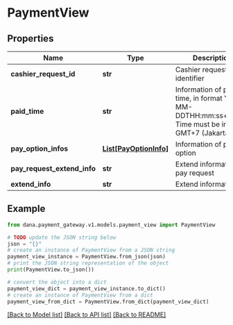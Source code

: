 # PaymentView


## Properties

Name | Type | Description | Notes
------------ | ------------- | ------------- | -------------
**cashier_request_id** | **str** | Cashier request identifier | [optional] 
**paid_time** | **str** | Information of paid time, in format YYYY-MM-DDTHH:mm:ss+07:00. Time must be in GMT+7 (Jakarta time) | [optional] 
**pay_option_infos** | [**List[PayOptionInfo]**](PayOptionInfo.md) | Information of pay option | 
**pay_request_extend_info** | **str** | Extend information of pay request | [optional] 
**extend_info** | **str** | Extend information | [optional] 

## Example

```python
from dana.payment_gateway.v1.models.payment_view import PaymentView

# TODO update the JSON string below
json = "{}"
# create an instance of PaymentView from a JSON string
payment_view_instance = PaymentView.from_json(json)
# print the JSON string representation of the object
print(PaymentView.to_json())

# convert the object into a dict
payment_view_dict = payment_view_instance.to_dict()
# create an instance of PaymentView from a dict
payment_view_from_dict = PaymentView.from_dict(payment_view_dict)
```
[[Back to Model list]](../README.md#documentation-for-models) [[Back to API list]](../README.md#documentation-for-api-endpoints) [[Back to README]](../README.md)


